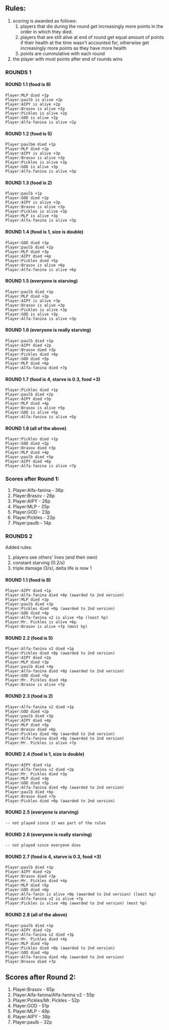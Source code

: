 ## Rules:

1. scoring is awarded as follows:
    1. players that die during the round get increasingly more points in the order in which they died.
    2. players that are still alive at end of round get equal amount of points if their health
        at the time wasn't accounted for, otherwise get increasingly more points as they have more
        health
    3. points are cummulative with each round
2. the player with most points after end of rounds wins


### ROUNDS 1

#### ROUND 1.1 (food is 8)
```
Player:MLP died +1p
Player:paulb is alive +2p
Player:AIPY is alive +2p
Player:Brasov is alive +2p
Player:Pickles is alive +2p
Player:GOD is alive +2p
Player:Alfa-fanina is alive +2p
```

#### ROUND 1.2 (food is 5)
```
Player:paulbm died +1p
Player:MLP died +2p
Player:AIPY is alive +3p
Player:Brasov is alive +3p
Player:Pickles is alive +3p
Player:GOD is alive +3p
Player:Alfa-fanina is alive +3p
```

#### ROUND 1.3 (food is 2)
```
Player:paulb +1p
Player:GOD died +2p
Player:AIPY is alive +3p
Player:Brasov is alive +3p
Player:Pickles is alive +3p
Player:MLP is alive +3p
Player:Alfa-fanina is alive +3p
```

#### ROUND 1.4 (food is 1, size is double)
```
Player:GOD died +1p
Player:paulb died +2p
Player:MLP died +3p
Player:AIPY died +4p
Player:Pickles died +5p
Player:Brasov is alive +6p
Player:Alfa-fanina is alive +6p
```

#### ROUND 1.5 (everyone is starving)
```
Player:paulb died +1p
Player:MLP died +2p
Player:AIPY is alive +3p
Player:Brasov is alive +3p
Player:Pickles is alive +3p
Player:GOD is alive +3p
Player:Alfa-fanina is alive +3p
```

#### ROUND 1.6 (everyone is really starving)
```
Player:paulb died +1p
Player:AIPY died +2p
Player:Brasov died +3p
Player:Pickles died +4p
Player:GOD died +5p
Player:MLP died +6p
Player:Alfa-fanina died +7p
```

#### ROUND 1.7 (food is 4, starve is 0.3, food +3)
```
Player:Pickles died +1p
Player:paulb died +2p
Player:AIPY died +3p
Player:MLP died +4p
Player:Brasov is alive +5p
Player:GOD is alive +5p
Player:Alfa-fanina is alive +5p
```

#### ROUND 1.8 (all of the above)
```
Player:Pickles died +1p
Player:GOD died +2p
Player:Brasov died +3p
Player:MLP died +4p
Player:paulb died +5p
Player:AIPY died +6p
Player:Alfa-fanina is alive +7p
```

### Scores after Round 1:

1. Player:Alfa-fanina - 36p
2. Player:Brasov - 28p
3. Player:AIPY - 26p
4. Player:MLP - 25p
5. Player:GOD - 23p
6. Player:Pickles - 22p
7. Player:paulb - 14p


### ROUNDS 2

Added rules:

1. players see others' lives (and their own)
2. constant starving (0.2/s)
3. triple damage (3/s), delta life is now 1

#### ROUND 1.1 (food is 8)
```
Player:AIPY died +1p
Player:Alfa-fanina died +0p (awarded to 2nd version)
Player:MLP died +2p
Player:paulb died +3p
Player:Pickles died +0p (awarded to 2nd version)
Player:GOD died +4p
Player:Alfa-fanina v2 is alive +5p (least hp)
Player:Mr. Pickles is alive +6p
Player:Brasov is alive +7p (most hp)
```

#### ROUND 2.2 (food is 5)
```
Player:Alfa-fanina v2 died +1p
Player:Pickles died +0p (awarded to 2nd version)
Player:AIPY died +2p
Player:MLP died +3p
Player:paulb died +4p
Player:Alfa-fanina died +0p (awarded to 2nd version)
Player:GOD died +5p
Player:Mr. Pickles died +6p
Player:Brasov is alive +7p
```

#### ROUND 2.3 (food is 2)
```
Player:Alfa-fanina v2 died +1p
Player:GOD died +2p
Player:paulb died +3p
Player:AIPY died +4p
Player:MLP died +5p
Player:Brasov died +6p
Player:Pickles died +0p (awarded to 2nd version)
Player:Alfa-fanina died +0p (awarded to 2nd version)
Player:Mr. Pickles is alive +7p
```

#### ROUND 2.4 (food is 1, size is double)
```
Player:AIPY died +1p
Player:Alfa-fanina v2 died +2p
Player:Mr. Pickles died +3p
Player:MLP died +4p
Player:GOD died +5p
Player:Alfa-fanina died +0p (awarded to 2nd version)
Player:paulb died +6p
Player:Brasov died +7p
Player:Pickles died +0p (awarded to 2nd version)
```

#### ROUND 2.5 (everyone is starving)
```
-- not played since it was part of the rules
```

#### ROUND 2.6 (everyone is really starving)
```
-- not played since everyone dies
```

#### ROUND 2.7 (food is 4, starve is 0.3, food +3)
```
Player:paulb died +1p
Player:AIPY died +2p
Player:Brasov died +3p
Player:Mr. Pickles died +4p
Player:MLP died +5p
Player:GOD died +6p
Player:Alfa-fanin is alive +0p (awarded to 2nd version) (least hp)
Player:Alfa-fanina v2 is alive +7p
Player:Pickles is alive +0p (awarded to 2nd version) (most hp)
```

#### ROUND 2.8 (all of the above)
```
Player:paulb died +1p
Player:AIPY died +2p
Player:Alfa-fanina v2 died +3p
Player:Mr. Pickles died +4p
Player:MLP died +5p
Player:Pickles died +0p (awarded to 2nd version)
Player:GOD died +6p
Player:Alfa-fanina died +0p (awarded to 2nd version)
Player:Brasov died +7p
```

## Scores after Round 2:

1. Player:Brasov - 65p
2. Player:Alfa-fanina/Alfa-fanina v2 - 55p
3. Player:Pickles/Mr. Pickles - 52p
4. Player:GOD - 51p
5. Player:MLP - 49p
6. Player:AIPY - 38p
7. Player:paulb - 32p
